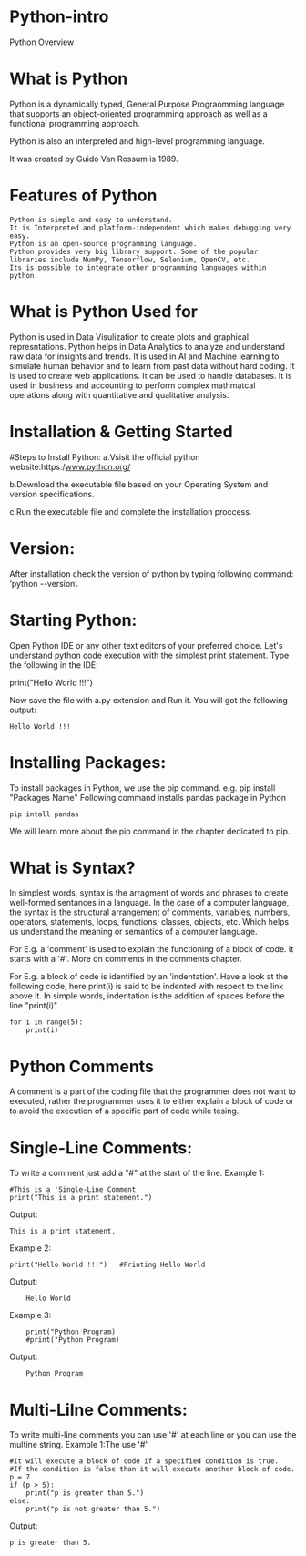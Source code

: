 # Python-intro
Python Overview 

# What is Python
Python is a dynamically typed, General Purpose Prograomming language that supports an object-oriented programming approach as well as a functional programming approach.

Python is also an interpreted and high-level programming language.

It was created by Guido Van Rossum is 1989.

# Features of Python
    Python is simple and easy to understand.
    It is Interpreted and platform-independent which makes debugging very easy.
    Python is an open-source programming language.
    Python provides very big library support. Some of the popular libraries include NumPy, Tensorflow, Selenium, OpenCV, etc.
    Its is possible to integrate other programming languages within python.

# What is Python Used for
Python is used in Data Visulization to create plots and graphical represntations.
Python helps in Data Analytics to analyze and understand raw data for insights and trends.
It is used in AI and Machine learning to simulate human behavior and to learn from past data without hard coding.
It is used to create web applications.
It can be used to handle databases.
It is used in business and accounting to perform complex mathmatcal operations along with quantitative and qualitative analysis.

# Installation & Getting Started
#Steps to Install Python:
a.Vsisit the official python website:https:/www.python.org/

b.Download the executable file based on your Operating System and version specifications.

c.Run the executable file and complete the installation proccess.

# Version:
After installation check the version of python by typing following command:
‘python --version’.

# Starting Python:
Open Python IDE or any other text editors of your preferred choice. Let's understand
python code execution with the simplest print statement.
Type the following in the IDE:

 print("Hello World !!!")

Now save the file with a.py extension and Run it. You will got the following output:

    Hello World !!!

# Installing Packages:
To install packages in Python, we use the pip command.
e.g. pip install "Packages Name"
Following command installs pandas package in Python

    pip intall pandas

We will learn more about the pip command in the chapter dedicated to pip.   


# What is Syntax?
In simplest words, syntax is the arragment of words and phrases to create
well-formed sentances in a language. In the case of a computer language, the
syntax is the structural arrangement of comments, variables, numbers, 
operators, statements, loops, functions, classes, objects, etc. Which helps us
understand the meaning or semantics of a computer language.

For E.g. a 'comment' is used to explain the functioning of a block of code. It starts
with a '#'.
More on comments in the comments chapter.

For E.g. a block of code is identified by an 'indentation'. Have a look at the 
following code, here print(i) is said to be indented with respect to the link above 
it. In simple words, indentation is the addition of spaces before the line "print(i)"

    for i in range(5):
        print(i)

# Python Comments
A comment is a part of the coding file that the programmer does not want to executed,
rather the programmer uses it to either explain a block of code or to avoid the execution of 
a specific part of code while tesing.  

# Single-Line Comments:
To write a comment just add a "#" at the start of the line.
Example 1:

    #This is a 'Single-Line Comment'
    print("This is a print statement.")


Output:

    This is a print statement.


Example 2:

    print("Hello World !!!")   #Printing Hello World

Output:

        Hello World

Example 3:

        print("Python Program)
        #print("Python Program)

Output:

        Python Program


# Multi-Lilne Comments:
To write multi-line comments you can use '#' at each line or you can use the multine string.
Example 1:The use '#'

    #It will execute a block of code if a specified condition is true.
    #If the condition is false than it will execute another block of code.
    p = 7
    if (p > 5):
        print("p is greater than 5.")
    else:
        print("p is not greater than 5.")    

Output:

    p is greater than 5.        